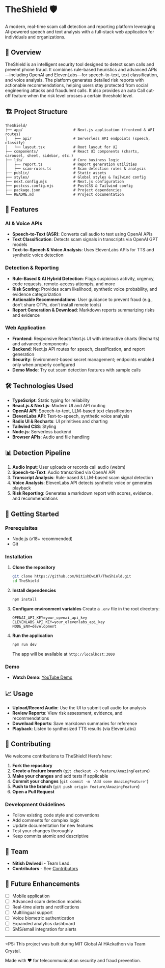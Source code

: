 # TheShield 🛡️

A modern, real-time scam call detection and reporting platform leveraging AI-powered speech and text analysis with a full-stack web application for individuals and organizations.

## 🎯 Overview

TheShield is an intelligent security tool designed to detect scam calls and prevent phone fraud. It combines rule-based heuristics and advanced APIs—including OpenAI and ElevenLabs—for speech-to-text, text classification, and voice analysis. The platform generates detailed risk reports with actionable recommendations, helping users stay protected from social engineering attacks and fraudulent calls. It also provides an auto Call cut-off feature when the risk level crosses a certain threshold level.

## 🏗️ Project Structure

```
TheShield/
├── app/                       # Next.js application (frontend & API routes)
│   ├── api/                   # Serverless API endpoints (speech, classify)
│   └── layout.tsx             # Root layout for UI
├── components/                # React UI components (charts, carousel, sheet, sidebar, etc.)
├── lib/                       # Core business logic
│   ├── report.ts              # Report generation utilities
│   ├── scam-rules.ts          # Scam detection rules & analysis
├── public/                    # Static assets
├── styles/                    # Global styles & Tailwind config
├── next.config.mjs            # Next.js configuration
├── postcss.config.mjs         # PostCSS & Tailwind config
├── package.json               # Project dependencies
└── README.md                  # Project documentation
```

## 🚀 Features

### AI & Voice APIs
- **Speech-to-Text (ASR)**: Converts call audio to text using OpenAI APIs
- **Text Classification**: Detects scam signals in transcripts via OpenAI GPT models
- **Text-to-Speech & Voice Analysis**: Uses ElevenLabs APIs for TTS and synthetic voice detection

### Detection & Reporting
- **Rule-Based & AI Hybrid Detection**: Flags suspicious activity, urgency, code requests, remote-access attempts, and more
- **Risk Scoring**: Provides scam likelihood, synthetic voice probability, and evidence categorization
- **Actionable Recommendations**: User guidance to prevent fraud (e.g., don’t share OTPs, don’t install remote tools)
- **Report Generation & Download**: Markdown reports summarizing risks and evidence

### Web Application
- **Frontend**: Responsive React/Next.js UI with interactive charts (Recharts) and advanced components
- **Backend**: Next.js API routes for speech, classification, and report generation
- **Security**: Environment-based secret management; endpoints enabled only when properly configured
- **Demo Mode**: Try out scam detection features with sample calls

## 🛠️ Technologies Used

- **TypeScript**: Static typing for reliability
- **React.js & Next.js**: Modern UI and API routing
- **OpenAI API**: Speech-to-text, LLM-based text classification
- **ElevenLabs API**: Text-to-speech, synthetic voice analysis
- **Radix UI & Recharts**: UI primitives and charting
- **Tailwind CSS**: Styling
- **Node.js**: Serverless backend
- **Browser APIs**: Audio and file handling

## 📊 Detection Pipeline

1. **Audio Input**: User uploads or records call audio (webm)
2. **Speech-to-Text**: Audio transcribed via OpenAI API
3. **Transcript Analysis**: Rule-based & LLM-based scam signal detection
4. **Voice Analysis**: ElevenLabs API detects synthetic voice or generates playback
5. **Risk Reporting**: Generates a markdown report with scores, evidence, and recommendations

## 🚀 Getting Started

### Prerequisites
- Node.js (v18+ recommended)
- Git

### Installation

1. **Clone the repository**
   ```bash
   git clone https://github.com/NitishDwi07/TheShield.git
   cd TheShield
   ```

2. **Install dependencies**
   ```bash
   npm install
   ```

3. **Configure environment variables**
   Create a `.env` file in the root directory:
   ```env
   OPENAI_API_KEY=your_openai_api_key
   ELEVENLABS_API_KEY=your_elevenlabs_api_key
   NODE_ENV=development
   ```

4. **Run the application**
   ```bash
   npm run dev
   ```
   The app will be available at `http://localhost:3000`

### Demo

- **Watch Demo**: [YouTube Demo](https://youtu.be/6PFKgq_7Cy4?si=dKgIqoMDGhfNJHI7)

## 📈 Usage

- **Upload/Record Audio**: Use the UI to submit call audio for analysis
- **Review Reports**: View risk assessment, evidence, and recommendations
- **Download Reports**: Save markdown summaries for reference
- **Playback**: Listen to synthesized TTS results (via ElevenLabs)

## 🤝 Contributing

We welcome contributions to TheShield! Here’s how:

1. **Fork the repository**
2. **Create a feature branch** (`git checkout -b feature/AmazingFeature`)
3. **Make your changes** and add tests if applicable
4. **Commit your changes** (`git commit -m 'Add some AmazingFeature'`)
5. **Push to the branch** (`git push origin feature/AmazingFeature`)
6. **Open a Pull Request**

### Development Guidelines
- Follow existing code style and conventions
- Add comments for complex logic
- Update documentation for new features
- Test your changes thoroughly
- Keep commits atomic and descriptive

## 👥 Team

- **Nitish Dwivedi** - Team Lead.
- **Contributors** - See [Contributors](https://github.com/NitishDwi07/TheShield/contributors)

## 🎯 Future Enhancements

- [ ] Mobile application
- [ ] Advanced scam detection models
- [ ] Real-time alerts and notifications
- [ ] Multilingual support
- [ ] Voice biometric authentication
- [ ] Expanded analytics dashboard
- [ ] SMS/email integration for alerts

---

⭐PS: This project was built during MIT Global AI HAckathon via Team Crystal.

Made with ❤️ for telecommunication security and fraud prevention.
